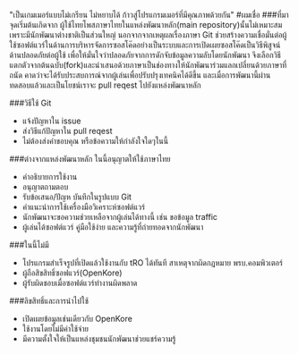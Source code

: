 "เป็นเกมเมอร์แบบไม่เกรียน ไม่หยาบได้ ก้าวสู่โปรแกรมเมอร์ที่มีคุณภาพด้วยกัน" #ผมเชื่อ
###ที่มา
จุดเริ่มต้นเกิดจาก ผู้ใช้ไทยโพสภาษาไทยในแหล่งพัฒนาหลัก(main repository)นั้นไม่เหมาะสมเพราะมีนักพัฒนาต่างชาติเป็นส่วนใหญ่ นอกจากจากเหตุผลเรื่องภาษา Git ช่วยสร้างความเชื่อมั่นต่อผู้ใช้ซอฟต์แวร์ในด้านการบริหารจัดการซอสโค๊ดอย่างเป็นระบบและการเปิดเผยซอสโค๊ดเป็นวิธีพิสูจน์ด้านปลอดภัยต่อผู้ใช้ เพื่อให้มั่นใจว่าปลอดภัยจากการดักจับข้อมูลความลับโดยนักพัฒนา จึงเลือกวิธีแตกตัวจากต้นฉบับ(fork)และนำเสนอด้วยภาษาเป็นช่องทางให้นักพัฒนาร่วมแลกเปลี่ยนด้วยภาษาที่ถนัด คาดว่าจะได้รับประสบการณ์จากผู้เล่นเพื่อปรับปรุงเทคนิคได้ดีขึ้น และเมื่อการพัฒนานี้ผ่านทดสอบแล้วและเป็นโยชน์เราจะ pull reqest ไปยังแหล่งพัฒนาหลัก 

###วิธีใช้ Git
- แจ้งปัญหาใน issue
- ส่งวิธีแก้ปัญหาใน pull reqest
- ไม่ต้องส่งคำขอบคุณ หรือข้อความให้กำลังใจใดๆในนี้

###ต่างจากแหล่งพัฒนาหลัก ในนี้อนุญาตให้ใช้ภาษาไทย
- คำอธิบายการใช้งาน
- อนุญาตถามตอบ
- รับข้อเสนอ/ปัญห บันทึกในรูปแบบ Git
- คำแนะนำการใช้เครื่องมือวิเคราะห์ซอฟต์แวร์
- นักพัฒนาจะขอความช่วยเหลือจากผู้เล่นได้ทางนี้ เช่น ขอข้อมูล traffic 
- ผู้เล่นได้ซอฟต์แวร์ คู่มือใช้ง่าย และความรู้ที่ถ่ายทอดจากนักพัฒนา

###ในนี้ไม่มี
- โปรแกรมสำเร็จรูปที่เปิดแล้วใช้งานกับ tRO ได้ทันที สาเหตุจากผิดกฎหมาย พรบ.คอมพิวเตอร์
- ผู้ถือสิขสิทธิ์ซอฟแวร์(OpenKore) 
- ผู้รับผิดชอบเมื่อซอฟต์แวร์ทำงานผิดพลาด

###ลิขสิทธิ์และการนำไปใช้
- เปิดเผยข้อมูลเช่นเดียวกับ OpenKore
- ใช้งานโดยไม่มีค่าใช้จ่าย
- มีความตั้งใจให้เป็นแหล่งชุมชนนักพัฒนาช่วยแชร์ความรู้
